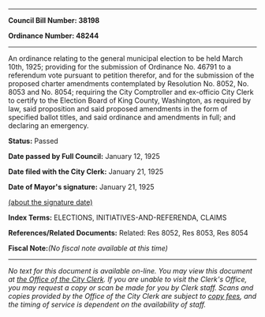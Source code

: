 

********

**Council Bill Number: 38198**
   
**Ordinance Number: 48244**
********

 An ordinance relating to the general municipal election to be held March 10th, 1925; providing for the submission of Ordinance No. 46791 to a referendum vote pursuant to petition therefor, and for the submission of the proposed charter amendments contemplated by Resolution No. 8052, No. 8053 and No. 8054; requiring the City Comptroller and ex-officio City Clerk to certify to the Election Board of King County, Washington, as required by law, said proposition and said proposed amendments in the form of specified ballot titles, and said ordinance and amendments in full; and declaring an emergency.

**Status:** Passed
   
**Date passed by Full Council:** January 12, 1925
   
**Date filed with the City Clerk:** January 21, 1925
   
**Date of Mayor's signature:** January 21, 1925
   
[(about the signature date)](/~public/approvaldate.htm)
   
   
   
   
**Index Terms:** ELECTIONS, INITIATIVES-AND-REFERENDA, CLAIMS

**References/Related Documents:** Related: Res 8052, Res 8053, Res 8054

**Fiscal Note:**_(No fiscal note available at this time)_
********

_No text for this document is available on-line. You may view this document at [the Office of the City Clerk](http://www.seattle.gov/leg/clerk/contactUs.htm). If you are unable to visit the Clerk's Office, you may request a copy or scan be made for you by Clerk staff. Scans and copies provided by the Office of the City Clerk are subject to [copy fees](http://clerk.seattle.gov/~public/clerkfees.htm), and the timing of service is dependent on the availability of staff._

